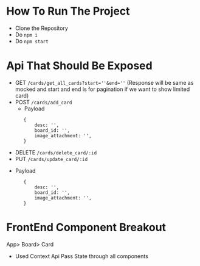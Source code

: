 # How To Run The Project

- Clone the Repository
- Do `npm i`
- Do `npm start`

# Api That Should Be Exposed

- GET `/cards/get_all_cards?start=''&end=''` (Response will be same as mocked and start and end is for pagination if we want to show limited card)
- POST `/cards/add_card`
  - Payload
  ```
     {
         desc: '',
         board_id: '',
         image_attachment: '',
     }
  ```
- DELETE `/cards/delete_card/:id`
- PUT `/cards/update_card/:id`

* Payload
  ```
     {
         desc: '',
         board_id: '',
         image_attachment: '',
     }
  ```

# FrontEnd Component Breakout

App> Board> Card

- Used Context Api Pass State through all components
